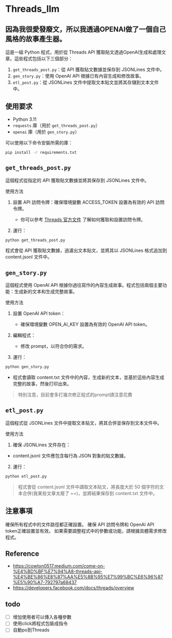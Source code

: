 # Threads_llm
因為我很愛發廢文，所以我透過OPENAI做了一個自己風格的故事產生器。
---

這是一組 Python 程式，用於從 Threads API 獲取貼文透過OpenAI生成和處理文章。這些程式包括以下三個部分：

1. `get_threads_post.py`：從 API 獲取貼文數據並保存到 JSONLines 文件中。
2. `gen_story.py`：使用 OpenAI API 根據已有內容生成和修改故事。
3. `etl_post.py`：從 JSONLines 文件中提取文本貼文並將其存儲到文本文件中。

## 使用要求

- Python 3.11
- `requests` 庫（用於 `get_threads_post.py`）
- `openai` 庫（用於 `gen_story.py`）

可以使用以下命令安裝所需的庫：

```bash
pip install -r requirements.txt
```

## `get_threads_post.py`
這個程式從指定的 API 獲取貼文數據並將其保存到 JSONLines 文件中。

使用方法
1. 設置 API 訪問令牌：確保環境變數 ACCESS_TOKEN 設置為有效的 API 訪問令牌。

    - 你可以參考 [Threads 官方文件](https://developers.facebook.com/docs/threads/overview) 了解如何獲取和設置訪問令牌。
2. 運行：

```bash
python get_threads_post.py
```
程式會從 API 獲取貼文數據，過濾出文本貼文，並將其以 JSONLines 格式追加到 content.jsonl 文件中。
## `gen_story.py`
這個程式使用 OpenAI API 根據你過往寫作的內容生成故事。程式包括兩個主要功能：生成新的文本和生成完整故事。

使用方法
1. 設置 OpenAI API token：

   - 確保環境變數 OPEN_AI_KEY 設置為有效的 OpenAI API token。
2. 編輯程式：

   - 修改 prompt，以符合你的需求。
3. 運行：

```bash
python gen_story.py
```
- 程式會讀取 content.txt 文件中的內容，生成新的文本，並基於這些內容生成完整的故事，然後打印出來。
  
> 特別注意，目前會多打幾次修正程式的prompt請注意花費
  
## `etl_post.py`
這個程式從 JSONLines 文件中提取文本貼文，將其合併並保存到文本文件中。

使用方法
1. 確保 JSONLines 文件存在：

- content.jsonl 文件應包含每行為 JSON 對象的貼文數據。
2. 運行：

```bash
python etl_post.py
```
> 程式會從 content.jsonl 文件中讀取文本貼文，將長度大於 50 個字符的文本合併(我某些文章太廢了 ==)，並將結果保存到 content.txt 文件中。
## 注意事項
確保所有程式中的文件路徑都正確設置。
確保 API 訪問令牌和 OpenAI API token正確設置並有效。
如果需要調整程式中的參數或功能，請根據具體需求修改程式。


## Reference
- https://cowton0517.medium.com/come-on-%E4%BD%BF%E7%94%A8-threads-api-%E4%BE%86%E8%87%AA%E5%8B%95%E7%99%BC%E6%96%87%E5%90%A7-792797a68437
- https://developers.facebook.com/docs/threads/overview



## todo
- [ ] 增加使用者可以傳入各種參數
- [ ] 使用click將程式包裝成指令
- [ ] 自動po到Threads